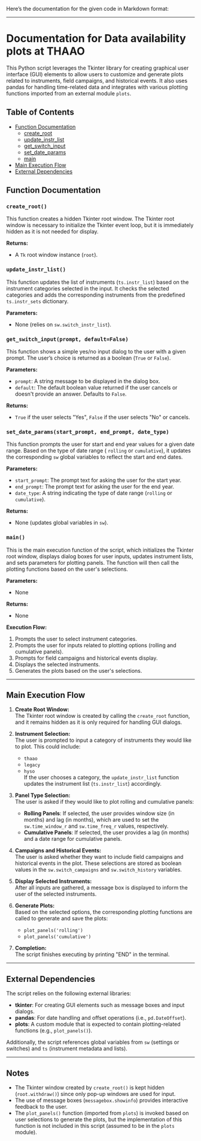 Here’s the documentation for the given code in Markdown format:

---

# Documentation for Data availability plots at THAAO

This Python script leverages the Tkinter library for creating graphical user interface (GUI) elements to allow users to
customize and generate plots related to instruments, field campaigns, and historical events. It also uses pandas for
handling time-related data and integrates with various plotting functions imported from an external module `plots`.

## Table of Contents

- [Function Documentation](#function-documentation)
    - [create_root](#create_root)
    - [update_instr_list](#update_instr_list)
    - [get_switch_input](#get_switch_input)
    - [set_date_params](#set_date_params)
    - [main](#main)
- [Main Execution Flow](#main-execution-flow)
- [External Dependencies](#external-dependencies)

## Function Documentation

### `create_root()`

This function creates a hidden Tkinter root window. The Tkinter root window is necessary to initialize the Tkinter event
loop, but it is immediately hidden as it is not needed for display.

**Returns:**

- A `Tk` root window instance (`root`).

### `update_instr_list()`

This function updates the list of instruments (`ts.instr_list`) based on the instrument categories selected in the
input. It checks the selected categories and adds the corresponding instruments from the predefined `ts.instr_sets`
dictionary.

**Parameters:**

- None (relies on `sw.switch_instr_list`).

### `get_switch_input(prompt, default=False)`

This function shows a simple yes/no input dialog to the user with a given prompt. The user’s choice is returned as a
boolean (`True` or `False`).

**Parameters:**

- `prompt`: A string message to be displayed in the dialog box.
- `default`: The default boolean value returned if the user cancels or doesn't provide an answer. Defaults to `False`.

**Returns:**

- `True` if the user selects "Yes", `False` if the user selects "No" or cancels.

### `set_date_params(start_prompt, end_prompt, date_type)`

This function prompts the user for start and end year values for a given date range. Based on the type of date range (
`rolling` or `cumulative`), it updates the corresponding `sw` global variables to reflect the start and end
dates.

**Parameters:**

- `start_prompt`: The prompt text for asking the user for the start year.
- `end_prompt`: The prompt text for asking the user for the end year.
- `date_type`: A string indicating the type of date range (`rolling` or `cumulative`).

**Returns:**

- None (updates global variables in `sw`).

### `main()`

This is the main execution function of the script, which initializes the Tkinter root window, displays dialog boxes for
user inputs, updates instrument lists, and sets parameters for plotting panels. The function will then call the plotting
functions based on the user's selections.

**Parameters:**

- None

**Returns:**

- None

**Execution Flow:**

1. Prompts the user to select instrument categories.
2. Prompts the user for inputs related to plotting options (rolling and cumulative panels).
3. Prompts for field campaigns and historical events display.
4. Displays the selected instruments.
5. Generates the plots based on the user's selections.

---

## Main Execution Flow

1. **Create Root Window:**  
   The Tkinter root window is created by calling the `create_root` function, and it remains hidden as it is only
   required for handling GUI dialogs.

2. **Instrument Selection:**  
   The user is prompted to input a category of instruments they would like to plot. This could include:
    - `thaao`
    - `legacy`
    - `hyso`  
      If the user chooses a category, the `update_instr_list` function updates the instrument list (`ts.instr_list`)
      accordingly.

3. **Panel Type Selection:**  
   The user is asked if they would like to plot rolling and cumulative panels:
    - **Rolling Panels**: If selected, the user provides window size (in months) and lag (in months), which are used to
      set the `sw.time_window_r` and `sw.time_freq_r` values, respectively.
    - **Cumulative Panels**: If selected, the user provides a lag (in months) and a date range for cumulative panels.

4. **Campaigns and Historical Events:**  
   The user is asked whether they want to include field campaigns and historical events in the plot. These selections
   are stored as boolean values in the `sw.switch_campaigns` and `sw.switch_history` variables.

5. **Display Selected Instruments:**  
   After all inputs are gathered, a message box is displayed to inform the user of the selected instruments.

6. **Generate Plots:**  
   Based on the selected options, the corresponding plotting functions are called to generate and save the plots:
    - `plot_panels('rolling')`
    - `plot_panels('cumulative')`

7. **Completion:**  
   The script finishes executing by printing "END" in the terminal.

---

## External Dependencies

The script relies on the following external libraries:

- **tkinter**: For creating GUI elements such as message boxes and input dialogs.
- **pandas**: For date handling and offset operations (i.e., `pd.DateOffset`).
- **plots**: A custom module that is expected to contain plotting-related functions (e.g., `plot_panels()`).

Additionally, the script references global variables from `sw` (settings or switches) and `ts` (instrument metadata and
lists).

---

## Notes

- The Tkinter window created by `create_root()` is kept hidden (`root.withdraw()`) since only pop-up windows are used
  for input.
- The use of message boxes (`messagebox.showinfo`) provides interactive feedback to the user.
- The `plot_panels()` function (imported from `plots`) is invoked based on user selections to generate the plots, but
  the implementation of this function is not included in this script (assumed to be in the `plots` module).

